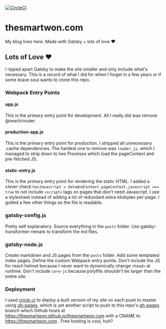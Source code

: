 [![CircleCI](https://circleci.com/gh/thesmartwon/thesmartwon.com.svg?style=svg)](https://circleci.com/gh/thesmartwon/thesmartwon.com)

# thesmartwon.com
My blog lives here. Made with Gatsby + lots of love ❤️.

## Lots of Love ❤️
I ripped apart Gatsby to make the site smaller and only include what's necessary.  This is a record of what I did for when I forget in a few years or if some brave soul wants to clone this repo.

### Webpack Entry Points
#### app.js
This is the primary entry point for development. All I really did was remove @reach/router.

#### production-app.js
This is the primary entry point for production. I stripped all unnecessary .cache dependencies. The hardest one to remove was `loader.js`, which I managed to strip down to two Promises which load the pageContext and pre-fetched JS.

#### static-entry.js
This is the primary entry point for rendering the static HTML. I added a clever check `hasJavascript = dataAndContext.pageContext.javascript === true` to not include `<script>` tags on pages that don't need Javascript. I use a stylesheet instead of adding a lot of redundant extra kilobytes per-page. I gutted a few other things so the file is readable.

### gatsby-config.js
Pretty self explanatory. Source everything in the `posts` folder. Use gatsby-transformer-remark to transform the md files.

### gatsby-node.js
Create markdown and JS pages from the `posts` folder. Add some templated index pages. Define the custom Webpack entry points. Don't include the JS for react-helmet because I never want to dynamically change `<head>` at runtime. Don't include `core-js` because polyfills shouldn't be larger than the entire site.  

### Deployment
I used [circle-ci](https://circleci.com/gh/thesmartwon/thesmartwon.com) to deploy a built version of my site on each push to master using [gh-pages](https://www.npmjs.com/package/gh-pages), which is yet another script to push to this repo's [gh-pages](https://github.com/thesmartwon/thesmartwon.com/tree/gh-pages) branch which Github hosts at https://thesmartwon.github.io/thesmartwon.com with a CNAME to https://thesmartwon.com . Free hosting is cool, huh?
